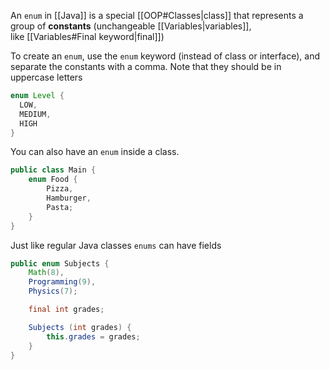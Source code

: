 An `enum` in [[Java]] is a special [[OOP#Classes|class]] that represents a group of **constants** (unchangeable [[Variables|variables]], like [[Variables#Final keyword|final]])

To create an `enum`, use the `enum` keyword (instead of class or interface), and separate the constants with a comma. Note that they should be in uppercase letters

```java
enum Level {
  LOW,
  MEDIUM,
  HIGH
}
```

You can also have an `enum` inside a class.

```java
public class Main {
	enum Food {
		Pizza,
		Hamburger,
		Pasta;
	}
}
```


Just like regular Java classes ``enums`` can have fields
```java
public enum Subjects {
	Math(8),
	Programming(9),
	Physics(7);

	final int grades;

	Subjects (int grades) {
		this.grades = grades;
	}
}
```
